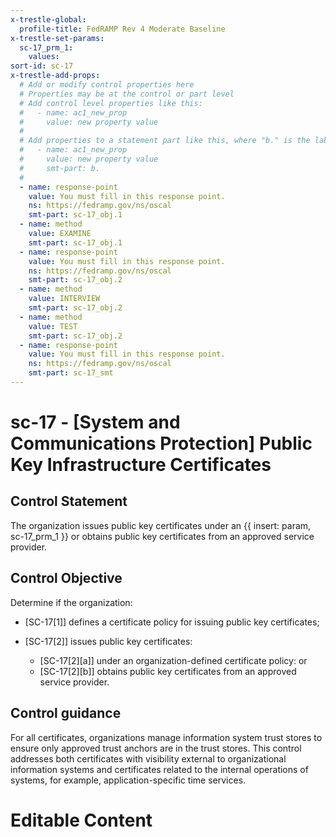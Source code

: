 ```yaml
---
x-trestle-global:
  profile-title: FedRAMP Rev 4 Moderate Baseline
x-trestle-set-params:
  sc-17_prm_1:
    values:
sort-id: sc-17
x-trestle-add-props:
  # Add or modify control properties here
  # Properties may be at the control or part level
  # Add control level properties like this:
  #   - name: ac1_new_prop
  #     value: new property value
  #
  # Add properties to a statement part like this, where "b." is the label of the target statement part
  #   - name: ac1_new_prop
  #     value: new property value
  #     smt-part: b.
  #
  - name: response-point
    value: You must fill in this response point.
    ns: https://fedramp.gov/ns/oscal
    smt-part: sc-17_obj.1
  - name: method
    value: EXAMINE
    smt-part: sc-17_obj.1
  - name: response-point
    value: You must fill in this response point.
    ns: https://fedramp.gov/ns/oscal
    smt-part: sc-17_obj.2
  - name: method
    value: INTERVIEW
    smt-part: sc-17_obj.2
  - name: method
    value: TEST
    smt-part: sc-17_obj.2
  - name: response-point
    value: You must fill in this response point.
    ns: https://fedramp.gov/ns/oscal
    smt-part: sc-17_smt
---
```


# sc-17 - \[System and Communications Protection\] Public Key Infrastructure Certificates

## Control Statement

The organization issues public key certificates under an {{ insert: param, sc-17_prm_1 }} or obtains public key certificates from an approved service provider.

## Control Objective

Determine if the organization:

- \[SC-17[1]\] defines a certificate policy for issuing public key certificates;

- \[SC-17[2]\] issues public key certificates:

  - \[SC-17[2][a]\] under an organization-defined certificate policy: or
  - \[SC-17[2][b]\] obtains public key certificates from an approved service provider.

## Control guidance

For all certificates, organizations manage information system trust stores to ensure only approved trust anchors are in the trust stores. This control addresses both certificates with visibility external to organizational information systems and certificates related to the internal operations of systems, for example, application-specific time services.

# Editable Content

<!-- Make additions and edits below -->
<!-- The above represents the contents of the control as received by the profile, prior to additions. -->
<!-- If the profile makes additions to the control, they will appear below. -->
<!-- The above markdown may not be edited but you may edit the content below, and/or introduce new additions to be made by the profile. -->
<!-- If there is a yaml header at the top, parameter values may be edited. Use --set-parameters to incorporate the changes during assembly. -->
<!-- The content here will then replace what is in the profile for this control, after running profile-assemble. -->
<!-- The added parts in the profile for this control are below.  You may edit them and/or add new ones. -->
<!-- Each addition must have a heading either of the form ## Control my_addition_name -->
<!-- or ## Part a. (where the a. refers to one of the control statement labels.) -->
<!-- "## Control" parts are new parts added after the statement part. -->
<!-- "## Part" parts are new parts added into the top-level statement part with that label. -->
<!-- Subparts may be added with nested hash levels of the form ### My Subpart Name -->
<!-- underneath the parent ## Control or ## Part being added -->
<!-- See https://ibm.github.io/compliance-trestle/tutorials/ssp_profile_catalog_authoring/ssp_profile_catalog_authoring for guidance. -->
